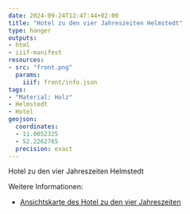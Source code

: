 ```yaml
---
date: 2024-09-24T12:47:44+02:00
title: "Hotel zu den vier Jahreszeiten Helmstedt"
type: hanger
outputs:
- html
- iiif-manifest
resources:
- src: "front.png"
  params:
    iiif: front/info.json
tags:
- "Material: Holz"
- Helmstedt
- Hotel
geojson:
  coordinates:
  - 11.0052325
  - 52.2262765
  precision: exact
---
```

Hotel zu den vier Jahreszeiten Helmstedt

<div class="notes">
Weitere Informationen:
<ul>
<li><a href="https://www.ansichtskartenversand.com/ak/91-Alte-Ansichtskarte/24349-38350-Helmstedt/12962482-AK-Helmstedt-Hotel-Restaurant-Vier-Jahreszeiten-in-der-Strasse-Holzberg-23">Ansichtskarte des Hotel zu den vier Jahreszeiten</a></li>
</ul>
</div>
